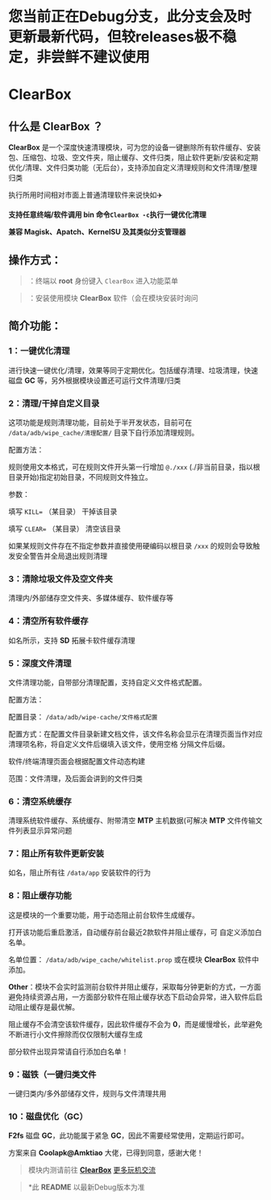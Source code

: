    # 您当前正在Debug分支，此分支会及时更新最新代码，但较releases极不稳定，非尝鲜不建议使用

   # **ClearBox**

   ## 什么是 **ClearBox** ？

**ClearBox** 是一个深度快速清理模块，可为您的设备一键删除所有软件缓存、安装包、压缩包、垃圾、空文件夹，阻止缓存、文件归类，阻止软件更新/安装和定期优化/清理、文件归类功能（无后台），支持添加自定义清理规则和文件清理/整理归类

执行所用时间相对市面上普通清理软件来说快如✈️

__支持任意终端/软件调用 **bin** 命令`ClearBox -c`执行一键优化清理__

__兼容 **Magisk、Apatch、KernelSU** 及其类似分支管理器__


   ## 操作方式：

> ：终端以 **root** 身份键入 `ClearBox` 进入功能菜单

> ：安装使用模块 **ClearBox** 软件（会在模块安装时询问

   ## 简介功能：
   
### **1**：一键优化清理

进行快速一键优化/清理，效果等同于定期优化。包括缓存清理、垃圾清理，快速磁盘 **GC** 等，另外根据模块设置还可运行文件清理/归类



### **2**：清理/干掉自定义目录

这项功能是规则清理功能，目前处于半开发状态，目前可在 `/data/adb/wipe_cache/清理配置/` 目录下自行添加清理规则。

配置方法：

规则使用文本格式，可在规则文件开头第一行增加 `@./xxx` (./非当前目录，指以根目录开始)指定初始目录，不同规则文件独立。

参数：

填写 `KILL=` （某目录）
干掉该目录

填写 `CLEAR=` （某目录）
清空该目录

如果某规则文件存在不指定参数并直接使用硬编码以根目录 `/xxx` 的规则会导致触发安全警告并全局退出规则清理



### **3**：清除垃圾文件及空文件夹

清理内/外部储存空文件夹、多媒体缓存、软件缓存等



### **4**：清空所有软件缓存

如名所示，支持 **SD** 拓展卡软件缓存清理



### **5**：深度文件清理

文件清理功能，自带部分清理配置，支持自定义文件格式配置。

配置方法：

配置目录： `/data/adb/wipe-cache/文件格式配置`

配置方式：在配置文件目录新建文档文件，该文件名称会显示在清理页面当作对应清理项名称，将自定义文件后缀填入该文件，使用空格
分隔文件后缀。

软件/终端清理页面会根据配置文件动态构建

范围：文件清理，及后面会讲到的文件归类



### **6**：清空系统缓存

清理系统软件缓存、系统缓存、附带清空 **MTP** 主机数据(可解决 **MTP** 文件传输文件列表显示异常问题



### **7**：阻止所有软件更新安装
如名，阻止所有往 `/data/app` 安装软件的行为



### **8**：阻止缓存功能
这是模块的一个重要功能，用于动态阻止前台软件生成缓存。

打开该功能后重启激活，自动缓存前台最近2款软件并阻止缓存，可
自定义添加白名单。

名单位置： `/data/adb/wipe_cache/whitelist.prop` 或在模块 **ClearBox** 软件中添加。

**Other**：模块不会实时监测前台软件并阻止缓存，采取每分钟更新的方式，一方面避免持续资源占用，一方面部分软件在阻止缓存状态下启动会异常，进入软件后启动阻止缓存是最优解。

阻止缓存不会清空该软件缓存，因此软件缓存不会为 **0**，而是缓慢增长，此举避免不断进行小文件擦除而仅仅限制大缓存生成

部分软件出现异常请自行添加白名单！



### **9**：磁铁（一键归类文件

一键归类内/多外部储存文件，规则与文件清理共用



### **10**：磁盘优化（**GC**）

**F2fs** 磁盘 **GC**，此功能属于紧急 **GC**，因此不需要经常使用，定期运行即可。

方案来自 **Coolapk@Amktiao** 大佬，已得到同意，感谢大佬！



> 模块内测请前往
>[**ClearBox**](https://yhfx.jwznb.com/share?key=yigOTedUjh62&ts=1747355950)
>[更多玩机交流](https://yhfx.jwznb.com/share?key=TihFLlAj6ZJ9&ts=1740281856)


> *此 **README** 以最新Debug版本为准
